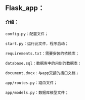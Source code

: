 ## Flask_app：

#### 介绍：

    config.py：配置文件；
    
    start.py：运行此文件，程序启动；
    
    requirements.txt：需要安装的依赖库；
    
    database.sql：数据库中的用到的数据表；
    
    document.docx：与app交接的接口文档；
    
    app/routes.py：路由文件；
    
    app/models.py：数据库模型文件；
    
    
